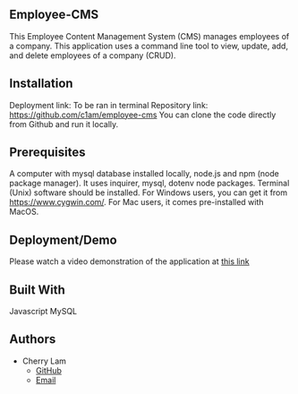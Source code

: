 ## Employee-CMS
This Employee Content Management System (CMS) manages employees of a company. This application uses a command line tool to view, update, add, and delete employees of a company (CRUD).


## Installation
Deployment link: To be ran in terminal
Repository link: https://github.com/c1am/employee-cms
You can clone the code directly from Github and run it locally.


## Prerequisites
A computer with mysql database installed locally, node.js and npm (node package manager). It uses inquirer, mysql, dotenv node packages. Terminal (Unix) software should be installed. For Windows users, you can get it from https://www.cygwin.com/. For Mac users, it comes pre-installed with MacOS.


## Deployment/Demo
Please watch a video demonstration of the application at [this link](https://drive.google.com/file/d/1jWUjWYATPixDOoqhk0C8TVHGIJGMZjCo/view?usp=sharing)


## Built With
Javascript
MySQL


## Authors
- Cherry Lam 
    - [GitHub](https://github.com/c1am)
    - [Email](mailto:cherrylam.ny@gmail.com)
